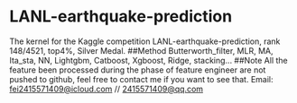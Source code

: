 # LANL-earthquake-prediction
The kernel for the Kaggle competition LANL-earthquake-prediction, rank 148/4521, top4%, Silver Medal.
##Method
Butterworth_filter, MLR, MA, Ita_sta, NN, Lightgbm, Catboost, Xgboost, Ridge, stacking...
##Note
All the feature been processed during the phase of feature engineer are not pushed to github, feel free to contact me if you want to see that. Email: fei2415571409@icloud.com // 2415571409@qq.com
